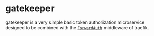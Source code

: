 # gatekeeper

gatekeeper is a very simple basic token authorization microservice designed to be combined with the [`ForwardAuth`](https://doc.traefik.io/traefik/middlewares/forwardauth/) middleware of traefik.